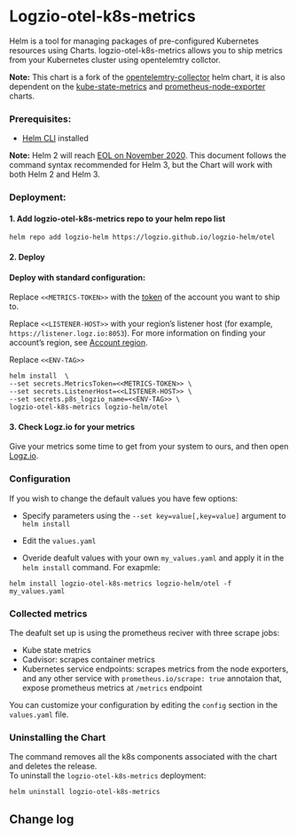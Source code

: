 
# Logzio-otel-k8s-metrics

Helm is a tool for managing packages of pre-configured Kubernetes resources using Charts.
logzio-otel-k8s-metrics allows you to ship metrics from your Kubernetes cluster using opentelemtry collctor.

**Note:** This chart is a fork of the [opentelemtry-collector](https://github.com/open-telemetry/opentelemetry-helm-charts/tree/main/charts/opentelemetry-collector) helm chart, it is also dependent on the [kube-state-metrics](https://github.com/kubernetes/kube-state-metrics/tree/master/charts/kube-state-metrics) and [prometheus-node-exporter](https://github.com/helm/charts/tree/master/stable/prometheus-node-exporter) charts.

### Prerequisites:
* [Helm CLI](https://helm.sh/docs/intro/install/) installed


**Note:** Helm 2 will reach [EOL on November 2020](https://helm.sh/blog/2019-10-22-helm-2150-released/#:~:text=6%20months%20after%20Helm%203's,Helm%202%20will%20formally%20end). This document follows the command syntax recommended for Helm 3, but the Chart will work with both Helm 2 and Helm 3.




### Deployment:

#### 1. Add logzio-otel-k8s-metrics repo to your helm repo list

```shell
helm repo add logzio-helm https://logzio.github.io/logzio-helm/otel
```

#### 2. Deploy


#### Deploy with standard configuration:  

Replace `<<METRICS-TOKEN>>` with the [token](https://app.logz.io/#/dashboard/settings/general) of the account you want to ship to.

Replace `<<LISTENER-HOST>>` with your region’s listener host (for example, `https://listener.logz.io:8053`). For more information on finding your account’s region, see [Account region](https://docs.logz.io/user-guide/accounts/account-region.html).

Replace `<<ENV-TAG>>`

```
helm install  \
--set secrets.MetricsToken=<<METRICS-TOKEN>> \
--set secrets.ListenerHost=<<LISTENER-HOST>> \
--set secrets.p8s_logzio_name=<<ENV-TAG>> \
logzio-otel-k8s-metrics logzio-helm/otel
```

#### 3. Check Logz.io for your metrics

Give your metrics some time to get from your system to ours, and then open [Logz.io](https://app.logz.io/).


### Configuration

If you wish to change the default values you have few options:

* Specify parameters using the `--set key=value[,key=value]` argument to `helm install`

* Edit the `values.yaml`

* Overide deafult values with your own `my_values.yaml` and apply it in the `helm install` command. For exapmle:

```
helm install logzio-otel-k8s-metrics logzio-helm/otel -f my_values.yaml
```
### Collected metrics
The deafult set up is using the prometheus reciver with three scrape jobs:
* Kube state metrics
* Cadvisor: scrapes container metrics
* Kubernetes service endpoints: scrapes metrics from the node exporters, and any other service with `prometheus.io/scrape: true` annotaion that, expose prometheus metrics at `/metrics` endpoint

You can customize your configuration by editing the `config` section in the `values.yaml` file.

### Uninstalling the Chart

The command removes all the k8s components associated with the chart and deletes the release.  
To uninstall the `logzio-otel-k8s-metrics` deployment:

```shell
helm uninstall logzio-otel-k8s-metrics
```


## Change log
